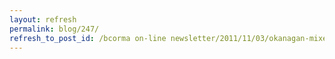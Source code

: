 ```yaml
---
layout: refresh
permalink: blog/247/
refresh_to_post_id: /bcorma on-line newsletter/2011/11/03/okanagan-mixed-use-trails-under-attack-have-your-say
---
```

